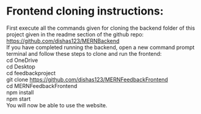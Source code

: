 # Frontend cloning instructions: <br>
First execute all the commands given for cloning the backend folder of this project given in the readme section of the github repo: https://github.com/dishas123/MERNBackend <br>
If you have completed running the backend, open a new command prompt terminal and follow these steps to clone and run the frontend: <br>
cd OneDrive <br>
cd Desktop <br>
cd feedbackproject <br>
git clone https://github.com/dishas123/MERNFeedbackFrontend <br>
cd MERNFeedbackFrontend <br>
npm install <br>
npm start <br>
You will now be able to use the website. <br>



